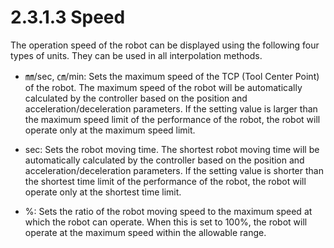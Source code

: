 # 2.3.1.3 Speed

The operation speed of the robot can be displayed using the following four types of units. They can be used in all interpolation methods.

* ㎜/sec, ㎝/min: Sets the maximum speed of the TCP \(Tool Center Point\) of the robot.   The maximum speed of the robot will be automatically calculated by the controller based on the position and acceleration/deceleration parameters. If the setting value is larger than the maximum speed limit of the performance of the robot, the robot will operate only at the maximum speed limit.



* sec: Sets the robot moving time.  The shortest robot moving time will be automatically calculated by the controller based on the position and acceleration/deceleration parameters. If the setting value is shorter than the shortest time limit of the performance of the robot, the robot will operate only at the shortest time limit.



* %: Sets the ratio of the robot moving speed to the maximum speed at which the robot can operate.  When this is set to 100%, the robot will operate at the maximum speed within the allowable range.





